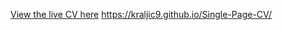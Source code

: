 [View the live CV here](https://kraljic9.github.io/Single-Page-CV/)
https://kraljic9.github.io/Single-Page-CV/
